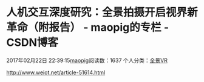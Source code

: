 # 人机交互深度研究：全景拍摄开启视界新革命（附报告） - maopig的专栏 - CSDN博客
2017年02月22日 22:39:15[maopig](https://me.csdn.net/maopig)阅读数：1637
个人分类：[全景VR](https://blog.csdn.net/maopig/article/category/6681956)
                
http://www.weiot.net/article-51614.html
            
